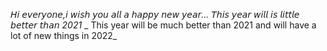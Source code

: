 *𝘏𝘪 𝘦𝘷𝘦𝘳𝘺𝘰𝘯𝘦,𝘪 𝘸𝘪𝘴𝘩 𝘺𝘰𝘶 𝘢𝘭𝘭 𝘢 𝘩𝘢𝘱𝘱𝘺 𝘯𝘦𝘸 𝘺𝘦𝘢𝘳... 𝘛𝘩𝘪𝘴 𝘺𝘦𝘢𝘳 𝘸𝘪𝘭𝘭 𝘪𝘴 𝘭𝘪𝘵𝘵𝘭𝘦 𝘣𝘦𝘵𝘵𝘦𝘳 𝘵𝘩𝘢𝘯 2021*
_ This year will be much better than 2021 and will have a lot of new things in 2022_


